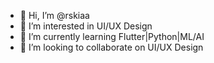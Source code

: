 - 👋 Hi, I’m @rskiaa
- 👀 I’m interested in UI/UX Design
- 🌱 I’m currently learning Flutter|Python|ML/AI
- 💞️ I’m looking to collaborate on UI/UX Design

<!---
rskiaa/rskiaa is a ✨ special ✨ repository because its `README.md` (this file) appears on your GitHub profile.
You can click the Preview link to take a look at your changes.
--->

